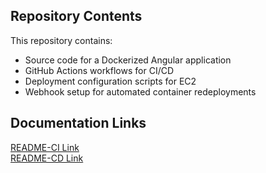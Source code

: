 ## Repository Contents
This repository contains:
- Source code for a Dockerized Angular application
- GitHub Actions workflows for CI/CD
- Deployment configuration scripts for EC2
- Webhook setup for automated container redeployments

## Documentation Links

[README-CI Link](README-CI.md)  
[README-CD Link](README-CD.md)  
